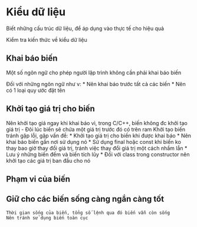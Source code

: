 # Kiểu dữ liệu

Biết những cấu trúc dữ liệu, để áp dụng vào thực tế cho hiệu quả

Kiểm tra kiến thức về kiểu dữ liệu

## Khai báo biến

Một số ngôn ngữ cho phép người lập trình không cần phải khai báo biến

Đối với những ngôn ngữ như v:
    * Nên khai báo trước tất cả các biến
    * Nên có 1 loại quy ước đặt tên

## Khởi tạo giá trị cho biến

Nên khởi tạo giá ngay khi khai báo vì, trong C/C++, biến không đc khởi tạo giá trị - Đôi lúc biến sẽ chứa một giá trị trước đó có trên ram
Khởi tạo biến tránh gặp lỗi, gặp vấn đề:
    * Khởi tạo giá trị cho biến khi được khai báo
    * Nên khai báo biến gần nơi sử dụng nó
    * Sử dụng final hoặc const khi biến ko thay bao giờ thay đổi giá trị, tránh việc thay đổi giá trị một cách nhầm lẫn
    * Lưu ý những biến đếm và biến tích lũy
    * Đối với class trong constructor nên khởi tạo các giá trị ban đầu cho nó

## Phạm vi của biến

## Giữ cho các biến sống càng ngắn càng tốt
    Thời gian sống của biến, tổng số lệnh qua đó biến vẫn còn sống
    Nên tránh sử dụng biến toàn cục